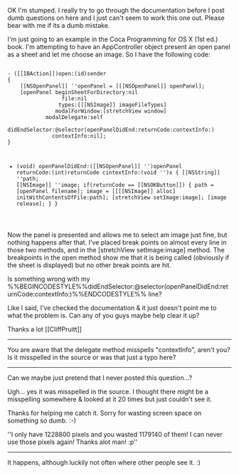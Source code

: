 

OK I'm stumped.  I really try to go through the documentation before I post dumb questions on here and I just can't seem to work this one out. Please bear with me if its a dumb mistake.

I'm just going to an example in the Coca Programming for OS X (1st ed.) book. I'm attempting to have an A<nowiki/>ppController object present an open panel as a sheet and let me choose an image.  So I have the following code:

<code>
- ([[IBAction]])open:(id)sender
{
    [[NSOpenPanel]] ''openPanel = [[[NSOpenPanel]] openPanel];
    [openPanel beginSheetForDirectory:nil
				 file:nil
				types:[[[NSImage]] imageFileTypes]
		       modalForWindow:[stretchView window]
			modalDelegate:self
		       didEndSelector:@selector(openPanelDidEnd:returnCode:contextInfo:)
			  contextInfo:nil];
}

- (void) openPanelDidEnd:([[NSOpenPanel]] '')openPanel
	      returnCode:(int)returnCode
	     cintextInfo:(void '')x
{
    [[NSString]] ''path;
    [[NSImage]] ''image;
    if(returnCode == [[NSOKButton]])
    {
	path = [openPanel filename];
	image = [[[[NSImage]] alloc] initWithContentsOfFile:path];
	[stretchView setImage:image];
	[image release];
    }
}
</code>

Now the panel is presented and allows me to select am image just fine, but nothing happens after that.  I've placed break points on almost every line in those two methods, and in the [s<nowiki/>tretchView s<nowiki/>etImage:image] method.  The breakpoints in the open method show me that it is being called (obviously if the sheet is displayed) but no other break points are hit.

Is something wrong with my %%BEGINCODESTYLE%%didEndSelector:@selector(openPanelDidEnd:returnCode:contextInfo:)%%ENDCODESTYLE%% line?

Like I said, I've checked the documentation & it just doesn't point me to what the problem is.  Can any of you guys maybe help clear it up?

Thanks a lot
[[CliffPruitt]]

----

You are aware that the delegate method misspells "contextInfo", aren't you?  Is it misspelled in the source or was that just a typo here?

----

Can we maybe just pretend that I never posted this question...?

Ugh...  yes it was misspelled in the source.  I thought there might be a misspelling somewhere & looked at it 20 times but just couldn't see it.

Thanks for helping me catch it.  Sorry for wasting screen space on something so dumb. :-)

''I only have 1228800 pixels and you wasted 1179140 of them! I can never use those pixels again! Thanks alot man! :p''

----

It happens, although luckily not often where other people see it. :)